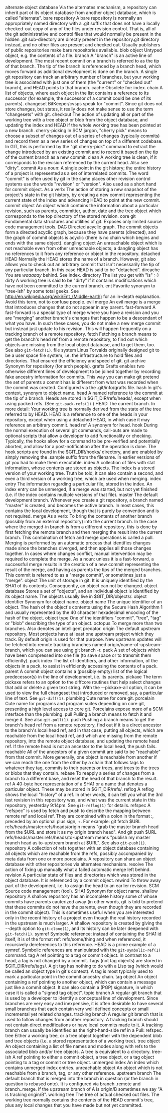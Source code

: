alternate object database
Via the alternates mechanism, a repository can inherit part of its object database from another object database, which is called "alternate".
bare repository
A bare repository is normally an appropriately named directory with a .git suffix that does not have a locally checked-out copy of any of the files under revision control. That is, all of the git administrative and control files that would normally be present in the hidden .git sub-directory are directly present in the repository.git directory instead, and no other files are present and checked out. Usually publishers of public repositories make bare repositories available.
blob object
Untyped object, e.g. the contents of a file.
branch
A "branch" is an active line of development. The most recent commit on a branch is referred to as the tip of that branch. The tip of the branch is referenced by a branch head, which moves forward as additional development is done on the branch. A single git repository can track an arbitrary number of branches, but your working tree is associated with just one of them (the "current" or "checked out" branch), and HEAD points to that branch.
cache
Obsolete for: index.
chain
A list of objects, where each object in the list contains a reference to its successor (for example, the successor of a commit could be one of its parents).
changeset
BitKeeper/cvsps speak for "commit". Since git does not store changes, but states, it really does not make sense to use the term "changesets" with git.
checkout
The action of updating all or part of the working tree with a tree object or blob from the object database, and updating the index and HEAD if the whole working tree has been pointed at a new branch.
cherry-picking
In SCM jargon, "cherry pick" means to choose a subset of changes out of a series of changes (typically commits) and record them as a new series of changes on top of a different codebase. In GIT, this is performed by the "git cherry-pick" command to extract the change introduced by an existing commit and to record it based on the tip of the current branch as a new commit.
clean
A working tree is clean, if it corresponds to the revision referenced by the current head. Also see "dirty".
commit 
As a noun: A single point in the git history; the entire history of a project is represented as a set of interrelated commits. The word "commit" is often used by git in the same places other revision control systems use the words "revision" or "version". Also used as a short hand for commit object.  As a verb: The action of storing a new snapshot of the project's state in the git history, by creating a new commit representing the current state of the index and advancing HEAD to point at the new commit.
commit object
An object which contains the information about a particular revision, such as parents, committer, author, date and the tree object which corresponds to the top directory of the stored revision.
core git
Fundamental data structures and utilities of git. Exposes only limited source code management tools.
DAG
Directed acyclic graph. The commit objects form a directed acyclic graph, because they have parents (directed), and the graph of commit objects is acyclic (there is no chain which begins and ends with the same object).
dangling object
An unreachable object which is not reachable even from other unreachable objects; a dangling object has no references to it from any reference or object in the repository.
detached HEAD
Normally the HEAD stores the name of a branch. However, git also allows you to check out an arbitrary commit that isn't necessarily the tip of any particular branch. In this case HEAD is said to be "detached".
dircache
You are *waaaaay* behind. See index.
directory
The list you get with "ls" :-)
dirty
A working tree is said to be "dirty" if it contains modifications which have not been committed to the current branch.
ent
Favorite synonym to "tree-ish" by some total geeks. See <http://en.wikipedia.org/wiki/Ent_(Middle-earth)> for an in-depth explanation. Avoid this term, not to confuse people.
evil merge
An evil merge is a merge that introduces changes that do not appear in any parent.
fast-forward
A fast-forward is a special type of merge where you have a revision and you are "merging" another branch's changes that happen to be a descendant of what you have. In such these cases, you do not make a new merge commit but instead just update to his revision. This will happen frequently on a tracking branch of a remote repository.
fetch
Fetching a branch means to get the branch's head ref from a remote repository, to find out which objects are missing from the local object database, and to get them, too. See also `git-fetch(1)`.
file system
Linus Torvalds originally designed git to be a user space file system, i.e. the infrastructure to hold files and directories. That ensured the efficiency and speed of git.
git archive
Synonym for repository (for arch people).
grafts
Grafts enables two otherwise different lines of development to be joined together by recording fake ancestry information for commits. This way you can make git pretend the set of parents a commit has is different from what was recorded when the commit was created. Configured via the .git/info/grafts file.
hash
In git's context, synonym to object name.
head
A named reference to the commit at the tip of a branch. Heads are stored in $GIT_DIR/refs/heads/, except when using packed refs. (See `git-pack-refs(1)`.)
HEAD
The current branch. In more detail: Your working tree is normally derived from the state of the tree referred to by HEAD. HEAD is a reference to one of the heads in your repository, except when using a detached HEAD, in which case it may reference an arbitrary commit.
head ref
A synonym for head.
hook
During the normal execution of several git commands, call-outs are made to optional scripts that allow a developer to add functionality or checking. Typically, the hooks allow for a command to be pre-verified and potentially aborted, and allow for a post-notification after the operation is done. The hook scripts are found in the $GIT_DIR/hooks/ directory, and are enabled by simply removing the .sample suffix from the filename. In earlier versions of git you had to make them executable.
index
A collection of files with stat information, whose contents are stored as objects. The index is a stored version of your working tree. Truth be told, it can also contain a second, and even a third version of a working tree, which are used when merging.
index entry
The information regarding a particular file, stored in the index. An index entry can be unmerged, if a merge was started, but not yet finished (i.e. if the index contains multiple versions of that file).
master
The default development branch. Whenever you create a git repository, a branch named "master" is created, and becomes the active branch. In most cases, this contains the local development, though that is purely by convention and is not required.
merge
As a verb: To bring the contents of another branch (possibly from an external repository) into the current branch. In the case where the merged-in branch is from a different repository, this is done by first fetching the remote branch and then merging the result into the current branch. This combination of fetch and merge operations is called a pull. Merging is performed by an automatic process that identifies changes made since the branches diverged, and then applies all those changes together. In cases where changes conflict, manual intervention may be required to complete the merge.  As a noun: unless it is a fast-forward, a successful merge results in the creation of a new commit representing the result of the merge, and having as parents the tips of the merged branches. This commit is referred to as a "merge commit", or sometimes just a "merge".
object
The unit of storage in git. It is uniquely identified by the SHA1 of its contents. Consequently, an object can not be changed.
object database
Stores a set of "objects", and an individual object is identified by its object name. The objects usually live in $GIT_DIR/objects/.
object identifier
Synonym for object name.
object name
The unique identifier of an object. The hash of the object's contents using the Secure Hash Algorithm 1 and usually represented by the 40 character hexadecimal encoding of the hash of the object.
object type
One of the identifiers "commit", "tree", "tag" or "blob" describing the type of an object.
octopus
To merge more than two branches. Also denotes an intelligent predator.
origin
The default upstream repository. Most projects have at least one upstream project which they track. By default origin is used for that purpose. New upstream updates will be fetched into remote tracking branches named origin/name-of-upstream-branch, which you can see using git branch -r.
pack
A set of objects which have been compressed into one file (to save space or to transmit them efficiently).
pack index
The list of identifiers, and other information, of the objects in a pack, to assist in efficiently accessing the contents of a pack.
parent
A commit object contains a (possibly empty) list of the logical predecessor(s) in the line of development, i.e. its parents.
pickaxe
The term pickaxe refers to an option to the diffcore routines that help select changes that add or delete a given text string. With the --pickaxe-all option, it can be used to view the full changeset that introduced or removed, say, a particular line of text. See `git-diff(1)`.
plumbing
Cute name for core git.
porcelain
Cute name for programs and program suites depending on core git, presenting a high level access to core git. Porcelains expose more of a SCM interface than the plumbing.
pull
Pulling a branch means to fetch it and merge it. See also `git-pull(1)`.
push
Pushing a branch means to get the branch's head ref from a remote repository, find out if it is a direct ancestor to the branch's local head ref, and in that case, putting all objects, which are reachable from the local head ref, and which are missing from the remote repository, into the remote object database, and updating the remote head ref. If the remote head is not an ancestor to the local head, the push fails.
reachable
All of the ancestors of a given commit are said to be "reachable" from that commit. More generally, one object is reachable from another if we can reach the one from the other by a chain that follows tags to whatever they tag, commits to their parents or trees, and trees to the trees or blobs that they contain.
rebase
To reapply a series of changes from a branch to a different base, and reset the head of that branch to the result.
ref
A 40-byte hex representation of a SHA1 or a name that denotes a particular object. These may be stored in $GIT_DIR/refs/.
reflog
A reflog shows the local "history" of a ref. In other words, it can tell you what the 3rd last revision in this repository was, and what was the current state in this repository, yesterday 9:14pm. See `git-reflog(1)` for details.
refspec
A "refspec" is used by fetch and push to describe the mapping between remote ref and local ref. They are combined with a colon in the format <src>:<dst>, preceded by an optional plus sign, +. For example: git fetch $URL refs/heads/master:refs/heads/origin means "grab the master branch head from the $URL and store it as my origin branch head". And git push $URL refs/heads/master:refs/heads/to-upstream means "publish my master branch head as to-upstream branch at $URL". See also `git-push(1)`.
repository
A collection of refs together with an object database containing all objects which are reachable from the refs, possibly accompanied by meta data from one or more porcelains. A repository can share an object database with other repositories via alternates mechanism.
resolve
The action of fixing up manually what a failed automatic merge left behind.
revision
A particular state of files and directories which was stored in the object database. It is referenced by a commit object.
rewind
To throw away part of the development, i.e. to assign the head to an earlier revision.
SCM
Source code management (tool).
SHA1
Synonym for object name.
shallow repository
A shallow repository has an incomplete history some of whose commits have parents cauterized away (in other words, git is told to pretend that these commits do not have the parents, even though they are recorded in the commit object). This is sometimes useful when you are interested only in the recent history of a project even though the real history recorded in the upstream is much larger. A shallow repository is created by giving the --depth option to `git-clone(1)`, and its history can be later deepened with `git-fetch(1)`.
symref
Symbolic reference: instead of containing the SHA1 id itself, it is of the format ref: refs/some/thing and when referenced, it recursively dereferences to this reference. HEAD is a prime example of a symref. Symbolic references are manipulated with the `git-symbolic-ref(1)` command.
tag
A ref pointing to a tag or commit object. In contrast to a head, a tag is not changed by a commit. Tags (not tag objects) are stored in $GIT_DIR/refs/tags/. A git tag has nothing to do with a Lisp tag (which would be called an object type in git's context). A tag is most typically used to mark a particular point in the commit ancestry chain.
tag object
An object containing a ref pointing to another object, which can contain a message just like a commit object. It can also contain a (PGP) signature, in which case it is called a "signed tag object".
topic branch
A regular git branch that is used by a developer to identify a conceptual line of development. Since branches are very easy and inexpensive, it is often desirable to have several small branches that each contain very well defined concepts or small incremental yet related changes.
tracking branch
A regular git branch that is used to follow changes from another repository. A tracking branch should not contain direct modifications or have local commits made to it. A tracking branch can usually be identified as the right-hand-side ref in a Pull: refspec.
tree
Either a working tree, or a tree object together with the dependent blob and tree objects (i.e. a stored representation of a working tree).
tree object
An object containing a list of file names and modes along with refs to the associated blob and/or tree objects. A tree is equivalent to a directory.
tree-ish
A ref pointing to either a commit object, a tree object, or a tag object pointing to a tag or commit or tree object.
unmerged index
An index which contains unmerged index entries.
unreachable object
An object which is not reachable from a branch, tag, or any other reference.
upstream branch
The default branch that is merged into the branch in question (or the branch in question is rebased onto). It is configured via branch.<name>.remote and branch.<name>.merge. If the upstream branch of A is origin/B sometimes we say "A is tracking origin/B".
working tree
The tree of actual checked out files. The working tree normally contains the contents of the HEAD commit's tree, plus any local changes that you have made but not yet committed.
